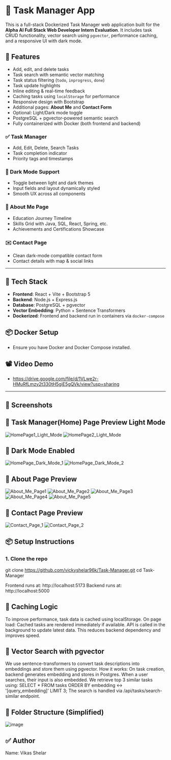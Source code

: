 # 📝 Task Manager App

This is a full-stack Dockerized Task Manager web application built for the **Alpha AI Full Stack Web Developer Intern Evaluation**. It includes task CRUD functionality, vector search using `pgvector`, performance caching, and a responsive UI with dark mode.
## 🚀 Features

- Add, edit, and delete tasks
- Task search with semantic vector matching
- Task status filtering (`todo`, `inprogress`, `done`)
- Task update highlights
- Inline editing & real-time feedback
- Caching tasks using `localStorage` for performance
- Responsive design with Bootstrap
- Additional pages: **About Me** and **Contact Form**
- Optional: Light/Dark mode toggle
- PostgreSQL + pgvector-powered semantic search
- Fully containerized with Docker (both frontend and backend)

### ✅ Task Manager
- Add, Edit, Delete, Search Tasks
- Task completion indicator
- Priority tags and timestamps

### 🎨 Dark Mode Support
- Toggle between light and dark themes
- Input fields and layout dynamically styled
- Smooth UX across all components

### 👤 About Me Page
- Education Journey Timeline
- Skills Grid with Java, SQL, React, Spring, etc.
- Achievements and Certifications Showcase

### ✉️ Contact Page
- Clean dark-mode compatible contact form
- Contact details with map & social links
---

## 🧰 Tech Stack

- **Frontend**: React + Vite + Bootstrap 5
- **Backend**: Node.js + Express.js
- **Database**: PostgreSQL + pgvector
- **Vector Embedding**: Python + Sentence Transformers
- **Dockerized**: Frontend and backend run in containers via `docker-compose`

## 📦 Docker Setup
- Ensure you have Docker and Docker Compose installed.

## 📽️ Video Demo
- https://drive.google.com/file/d/1VLwe2r-HMuRfLmzv2t330tH5giE5gQVk/view?usp=sharing
---
## 📸 Screenshots
## 📸 Task Manager(Home) Page Preview Light Mode
![HomePage1_Light_Mode](https://github.com/user-attachments/assets/a07fa6f3-bba0-4c95-bece-e2c7d3e278b5)
![HomePage2_Light_Mode](https://github.com/user-attachments/assets/3795af6e-cd0f-481e-ba8a-2e62bb9432bb)

## 📸 Dark Mode Enabled
![HomePage_Dark_Mode_1](https://github.com/user-attachments/assets/80b10faa-3d0f-4b0a-b534-e7c80cdd3207)
![HomePage_Dark_Mode_2](https://github.com/user-attachments/assets/0b3e7665-164c-4058-a7ac-8c21de264135)

## 📸 About Page Preview
![About_Me_Page1](https://github.com/user-attachments/assets/cc88c33b-9124-4ab6-8440-c8384e883af9)
![About_Me_Page2](https://github.com/user-attachments/assets/2dd27ffc-4199-40b3-a17f-18de5c5f7f3d)
![About_Me_Page3](https://github.com/user-attachments/assets/f485a3e8-70a3-4bbb-b086-4a22d9359a1b)
![About_Me_Page4](https://github.com/user-attachments/assets/df495dfb-e340-40fa-a4dd-83a869bef629)
![About_Me_Page5](https://github.com/user-attachments/assets/b756f800-d8d1-45dc-a40e-3e408edf5888)

## 📸 Contact Page Preview
![Contact_Page_1](https://github.com/user-attachments/assets/dd4bea43-8b1d-4c07-af8d-60292d9a073d)
![Contact_Page_2](https://github.com/user-attachments/assets/2b0a823a-9926-4ed5-b29a-12afd2d50d9e)

## 📦 Setup Instructions

### 1. Clone the repo
git clone https://github.com/vickyshelar96k/Task-Manager.git
cd Task-Manager

Frontend runs at: http://localhost:5173
Backend runs at: http://localhost:5000

## 🚀 Caching Logic
To improve performance, task data is cached using localStorage.
On page load:
Cached tasks are rendered immediately if available.
API is called in the background to update latest data.
This reduces backend dependency and improves speed.

## 🤖 Vector Search with pgvector
We use sentence-transformers to convert task descriptions into embeddings and store them using pgvector.
How it works:
On task creation, backend generates embedding and stores in Postgres.
When a user searches, their input is also embedded.
We retrieve top 3 similar tasks using:
    SELECT * FROM tasks
    ORDER BY embedding <-> '[query_embedding]'
    LIMIT 3;
The search is handled via /api/tasks/search-similar endpoint.

## 📂 Folder Structure (Simplified)
![image](https://github.com/user-attachments/assets/3ba2b204-16b7-406c-85fc-5f7c8fa94a46)



## ✅ Author
Name: Vikas Shelar
